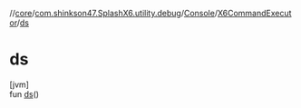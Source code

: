 //[core](../../../../index.md)/[com.shinkson47.SplashX6.utility.debug](../../index.md)/[Console](../index.md)/[X6CommandExecutor](index.md)/[ds](ds.md)

# ds

[jvm]\
fun [ds](ds.md)()
